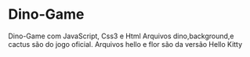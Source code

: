 # Dino-Game
Dino-Game com JavaScript, Css3 e Html
Arquivos  dino,background,e cactus são do jogo oficial.
Arquivos hello e flor são da versão Hello Kitty
